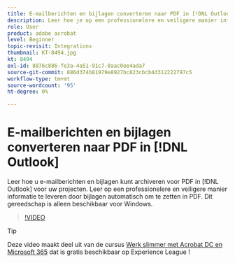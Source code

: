 ```yaml
---
title: E-mailberichten en bijlagen converteren naar PDF in [!DNL Outlook]
description: Leer hoe je op een professionelere en veiligere manier informatie levert binnen het [!DNL Outlook]
role: User
product: adobe acrobat
level: Beginner
topic-revisit: Integrations
thumbnail: KT-8494.jpg
kt: 8494
exl-id: 8876c886-fe3a-4a51-91c7-0aac0ee4ada7
source-git-commit: 886d374b81979e8927bc823cbcb4d312222797c5
workflow-type: tm+mt
source-wordcount: '95'
ht-degree: 0%

---
```


# E-mailberichten en bijlagen converteren naar PDF in [!DNL Outlook]

Leer hoe u e-mailberichten en bijlagen kunt archiveren voor PDF in [!DNL Outlook] voor uw projecten. Leer op een professionelere en veiligere manier informatie te leveren door bijlagen automatisch om te zetten in PDF. Dit gereedschap is alleen beschikbaar voor Windows.

>[!VIDEO](https://video.tv.adobe.com/v/336859?hidetitle=true)

>[!TIP]
>
>Deze video maakt deel uit van de cursus [Werk slimmer met Acrobat DC en Microsoft 365](https://experienceleague.adobe.com/?recommended=Acrobat-U-1-2021.microsoft365) dat is gratis beschikbaar op Experience League !
